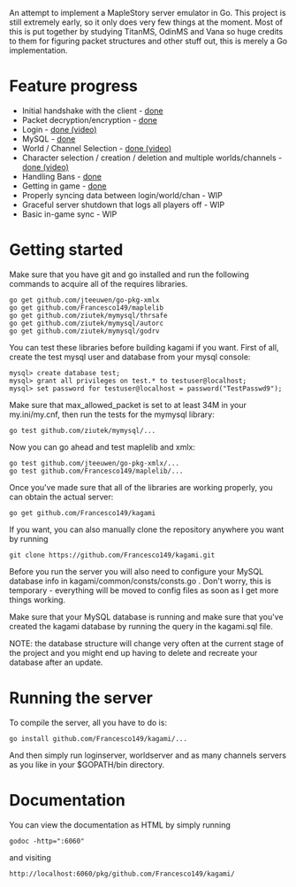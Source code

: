 An attempt to implement a MapleStory server emulator in Go.
This project is still extremely early, so it only does very few things at the moment.
Most of this is put together by studying TitanMS, OdinMS and Vana so huge 
credits to them for figuring packet structures and other stuff out, this is merely a Go implementation.

Feature progress
============
* Initial handshake with the client - [done](http://www.hnng.moe/f/49)
* Packet decryption/encryption - [done](http://hnng.moe/f/4m)
* Login - [done (video)](http://hnng.moe/f/5N)
* MySQL - [done](http://www.hnng.moe/f/5H)
* World / Channel Selection - [done (video)](http://hnng.moe/f/6N)
* Character selection / creation / deletion and multiple worlds/channels - [done (video)](http://www.hnng.moe/f/7m)
* Handling Bans - [done](http://www.hnng.moe/f/5Q)
* Getting in game - [done](http://hnng.moe/f/Ai)
* Properly syncing data between login/world/chan - WIP
* Graceful server shutdown that logs all players off - WIP
* Basic in-game sync - WIP

Getting started
============
Make sure that you have git and go installed and run the following commands to acquire all of the requires libraries.

	go get github.com/jteeuwen/go-pkg-xmlx 
	go get github.com/Francesco149/maplelib
	go get github.com/ziutek/mymysql/thrsafe
	go get github.com/ziutek/mymysql/autorc
	go get github.com/ziutek/mymysql/godrv

You can test these libraries before building kagami if you want.
First of all, create the test mysql user and database from your mysql console:

	mysql> create database test;
	mysql> grant all privileges on test.* to testuser@localhost;
	mysql> set password for testuser@localhost = password("TestPasswd9");
	
Make sure that max_allowed_packet is set to at least 34M in your my.ini/my.cnf, then run the tests for the mymysql library:

	go test github.com/ziutek/mymysql/...
	
Now you can go ahead and test maplelib and xmlx:
	
	go test github.com/jteeuwen/go-pkg-xmlx/...
	go test github.com/Francesco149/maplelib/...

Once you've made sure that all of the libraries are working properly, you can obtain the actual server:

	go get github.com/Francesco149/kagami

If you want, you can also manually clone the repository anywhere you want by running

	git clone https://github.com/Francesco149/kagami.git
    
Before you run the server you will also need to configure your MySQL database 
info in kagami/common/consts/consts.go . Don't worry, this is temporary - 
everything will be moved to config files as soon as I get more things working.

Make sure that your MySQL database is running and make sure that you've created 
the kagami database by running the query in the kagami.sql file.

NOTE: the database structure will change very often at the current stage of the project and you might end up having to delete and recreate your database after an update.
    
Running the server
============
To compile the server, all you have to do is:

	go install github.com/Francesco149/kagami/...

And then simply run loginserver, worldserver and as many channels servers as you like in your $GOPATH/bin directory.
    
Documentation
============
You can view the documentation as HTML by simply running

	godoc -http=":6060"

and visiting

	http://localhost:6060/pkg/github.com/Francesco149/kagami/
